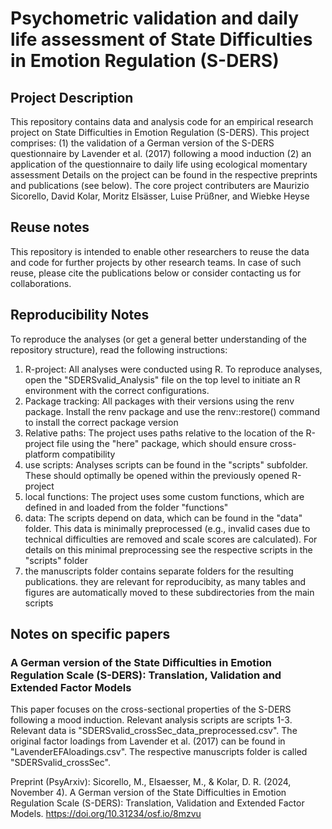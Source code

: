 # Psychometric validation and daily life assessment of State Difficulties in Emotion Regulation (S-DERS)

## Project Description
This repository contains data and analysis code for an empirical research project on State Difficulties in Emotion Regulation (S-DERS). This project comprises: 
(1) the validation of a German version of the S-DERS questionnaire by Lavender et al. (2017) following a mood induction
(2) an application of the questionnaire to daily life using ecological momentary assessment
Details on the project can be found in the respective preprints and publications (see below). 
The core project contributers are Maurizio Sicorello, David Kolar, Moritz Elsässer, Luise Prüßner, and Wiebke Heyse

## Reuse notes
This repository is intended to enable other researchers to reuse the data and code for further projects by other research teams. In case of such reuse, please cite the publications below or consider contacting us for collaborations. 

## Reproducibility Notes
To reproduce the analyses (or get a general better understanding of the repository structure), read the following instructions: 
1. R-project: All analyses were conducted using R. To reproduce analyses, open the "SDERSvalid_Analysis" file on the top level to initiate an R environment with the correct configurations.
2. Package tracking: All packages with their versions using the renv package. Install the renv package and use the renv::restore() command to install the correct package version
3. Relative paths: The project uses paths relative to the location of the R-project file using the "here" package, which should ensure cross-platform compatibility
4. use scripts: Analyses scripts can be found in the "scripts" subfolder. These should optimally be opened within the previously opened R-project 
5. local functions: The project uses some custom functions, which are defined in and loaded from the folder "functions"
6. data: The scripts depend on data, which can be found in the "data" folder. This data is minimally preprocessed (e.g., invalid cases due to technical difficulties are removed and scale scores are calculated). For details on this minimal preprocessing see the respective scripts in the "scripts" folder
7. the manuscripts folder contains separate folders for the resulting publications. they are relevant for reproducibity, as many tables and figures are automatically moved to these subdirectories from the main scripts

## Notes on specific papers

### A German version of the State Difficulties in Emotion Regulation Scale (S-DERS): Translation, Validation and Extended Factor Models
This paper focuses on the cross-sectional properties of the S-DERS following a mood induction. Relevant analysis scripts are scripts 1-3. Relevant data is "SDERSvalid_crossSec_data_preprocessed.csv". The original factor loadings from Lavender et al. (2017) can be found in "LavenderEFAloadings.csv". The respective manuscripts folder is called "SDERSvalid_crossSec".

Preprint (PsyArxiv): Sicorello, M., Elsaesser, M., & Kolar, D. R. (2024, November 4). A German version of the State Difficulties in Emotion Regulation Scale  (S-DERS): Translation, Validation and  Extended Factor Models. https://doi.org/10.31234/osf.io/8mzvu


